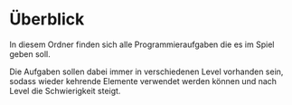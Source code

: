 # Überblick
In diesem Ordner finden sich alle Programmieraufgaben die es im Spiel geben soll.

Die Aufgaben sollen dabei immer in verschiedenen Level vorhanden sein, sodass wieder kehrende Elemente verwendet werden können und nach Level die Schwierigkeit steigt.



